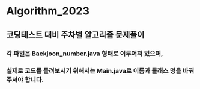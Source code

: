 # Algorithm_2023
## 코딩테스트 대비 주차별 알고리즘 문제풀이


### 각 파일은 Baekjoon_number.java 형태로 이루어져 있으며, 
### 실제로 코드를 돌려보시기 위해서는 Main.java로 이름과 클래스 명을 바꿔주셔야 합니다.
